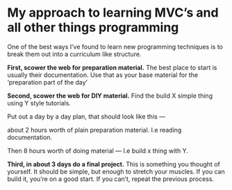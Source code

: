 # My approach to learning MVC’s and all other things programming


One of the best ways I’ve found to learn new programming techniques is to
break them out into a curriculum like structure.

 **First, scower the web for preparation material.** The best place to start
is usually their documentation. Use that as your base material for the
‘preparation part of the day’

 **Second, scower the web for DIY material.** Find the build X simple thing
using Y style tutorials.

Put out a day by a day plan, that should look like this —

about 2 hours worth of plain preparation material. I.e reading documentation.

Then 8 hours worth of doing material — I.e build x thing with Y.

 **Third, in about 3 days do a final project.** This is something you thought
of yourself. It should be simple, but enough to stretch your muscles. If you
can build it, you’re on a good start. If you can’t, repeat the previous
process.

